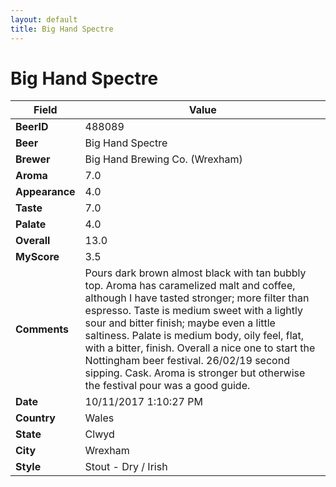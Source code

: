 ```yaml
---
layout: default
title: Big Hand Spectre
---
```


# Big Hand Spectre

| Field         | Value     |
|---------------|-----------|
| **BeerID** | 488089 |
| **Beer** | Big Hand Spectre |
| **Brewer** | Big Hand Brewing Co. (Wrexham) |
| **Aroma** | 7.0 |
| **Appearance** | 4.0 |
| **Taste** | 7.0 |
| **Palate** | 4.0 |
| **Overall** | 13.0 |
| **MyScore** | 3.5 |
| **Comments** | Pours dark brown almost black with tan bubbly top. Aroma has caramelized malt and coffee, although I have tasted stronger; more filter than espresso. Taste is medium sweet with a lightly sour and bitter finish; maybe even a little saltiness. Palate is medium body, oily feel, flat, with a bitter, finish. Overall a nice one to start the Nottingham beer festival. 26/02/19 second sipping. Cask. Aroma is stronger but otherwise the festival pour was a good guide. |
| **Date** | 10/11/2017 1:10:27 PM |
| **Country** | Wales |
| **State** | Clwyd |
| **City** | Wrexham |
| **Style** | Stout - Dry / Irish |
